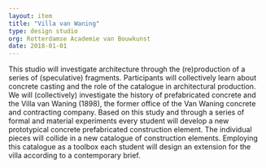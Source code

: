```yaml
---
layout: item
title: "Villa van Waning"
type: design studio
org: Rotterdamse Academie van Bouwkunst
date: 2018-01-01
---
```

This studio will investigate architecture through the (re)production of a series of (speculative) fragments. Participants will collectively learn about concrete casting and the role of the catalogue in architectural production. We will (collectively) investigate the history of prefabricated concrete and the Villa van Waning (1898), the former office of the Van Waning concrete and contracting company. Based on this study and through a series of formal and material experiments every student will develop a new prototypical concrete prefabricated construction element. The individual pieces will collide in a new catalogue of construction elements. Employing this catalogue as a toolbox each student will design an extension for the villa according to a contemporary brief. 
